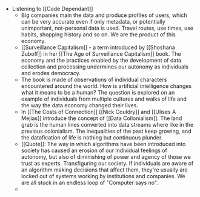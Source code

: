 - Listening to [[Code Dependant]]
	- Big companies main the data and produce profiles of users, which can be very accurate even if only metadata, or potentially unimportant, not-personal data is used. Travel routes, use times, use habits, shopping history and so on. We are the product of this economy.
	- [[Surveillance Capitalism]] - a term introduced by [[Shoshana Zuboff]] in her [[The Age of Surveillance Capitalism]] book. The economy and the practices enabled by the development of data collection and processing undermines our autonomy as individuals and erodes democracy.
	- The book is made of observations of individual characters encountered around the world. How is artificial intelligence changes what it means to be a human? The question is explored on an example of individuals from multiple cultures and walks of life and the way the data economy changed their lives.
	- In [[The Costs of Connection]] [[Nick Couldry]] and [[Ulises A Mejias]] introduce the concept of [[Data Collonialism]]. The land grab is the human lines converted into data streams where like in the previous colonialism. The inequalities of the past keep growing, and the datafication of life is nothing but continuous plunder.
	- [[Quote]]: The way in which algorithms have been introduced into society has caused an erosion of our individual feelings of autonomy, but also of diminishing of power and agency of those we trust as experts. Transfiguring our society. If individuals are aware of an algorithm making decisions that affect them, they're usually are locked out of systems working by institutions and companies. We are all stuck in an endless loop of "Computer says no".
	-